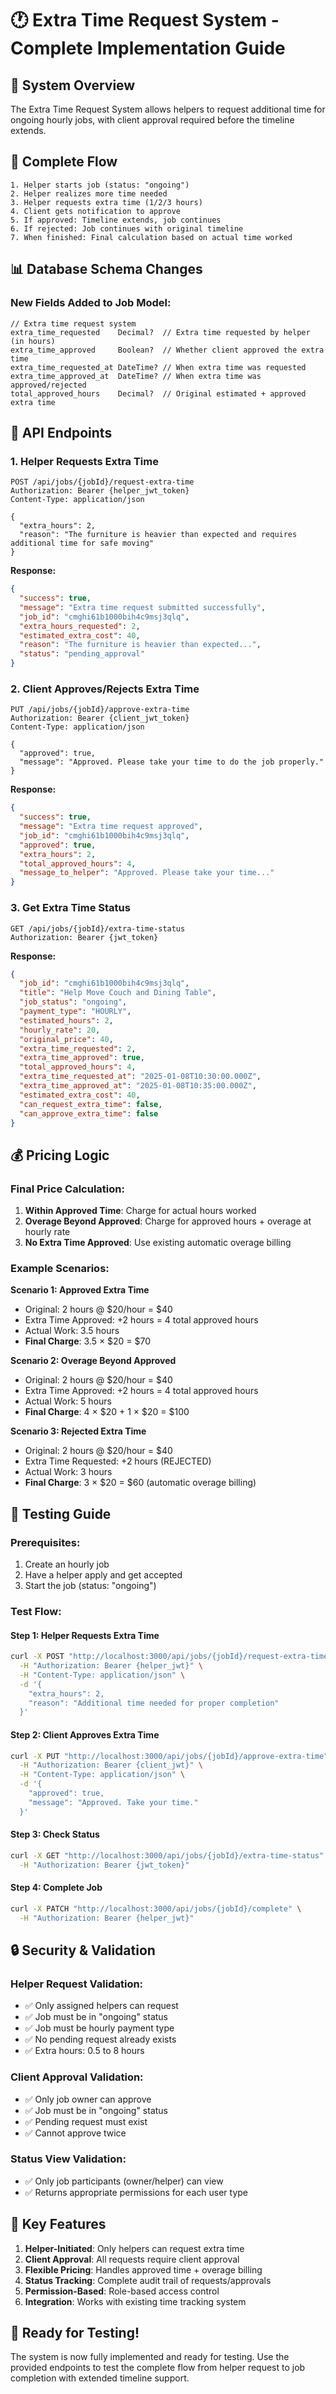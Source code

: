 # 🕐 Extra Time Request System - Complete Implementation Guide

## 🎯 **System Overview**

The Extra Time Request System allows helpers to request additional time for ongoing hourly jobs, with client approval required before the timeline extends.

## 🔄 **Complete Flow**

```
1. Helper starts job (status: "ongoing")
2. Helper realizes more time needed
3. Helper requests extra time (1/2/3 hours)
4. Client gets notification to approve
5. If approved: Timeline extends, job continues
6. If rejected: Job continues with original timeline
7. When finished: Final calculation based on actual time worked
```

## 📊 **Database Schema Changes**

### New Fields Added to Job Model:
```prisma
// Extra time request system
extra_time_requested    Decimal?  // Extra time requested by helper (in hours)
extra_time_approved     Boolean?  // Whether client approved the extra time
extra_time_requested_at DateTime? // When extra time was requested
extra_time_approved_at  DateTime? // When extra time was approved/rejected
total_approved_hours    Decimal?  // Original estimated + approved extra time
```

## 🚀 **API Endpoints**

### 1. **Helper Requests Extra Time**
```http
POST /api/jobs/{jobId}/request-extra-time
Authorization: Bearer {helper_jwt_token}
Content-Type: application/json

{
  "extra_hours": 2,
  "reason": "The furniture is heavier than expected and requires additional time for safe moving"
}
```

**Response:**
```json
{
  "success": true,
  "message": "Extra time request submitted successfully",
  "job_id": "cmghi61b1000bih4c9msj3qlq",
  "extra_hours_requested": 2,
  "estimated_extra_cost": 40,
  "reason": "The furniture is heavier than expected...",
  "status": "pending_approval"
}
```

### 2. **Client Approves/Rejects Extra Time**
```http
PUT /api/jobs/{jobId}/approve-extra-time
Authorization: Bearer {client_jwt_token}
Content-Type: application/json

{
  "approved": true,
  "message": "Approved. Please take your time to do the job properly."
}
```

**Response:**
```json
{
  "success": true,
  "message": "Extra time request approved",
  "job_id": "cmghi61b1000bih4c9msj3qlq",
  "approved": true,
  "extra_hours": 2,
  "total_approved_hours": 4,
  "message_to_helper": "Approved. Please take your time..."
}
```

### 3. **Get Extra Time Status**
```http
GET /api/jobs/{jobId}/extra-time-status
Authorization: Bearer {jwt_token}
```

**Response:**
```json
{
  "job_id": "cmghi61b1000bih4c9msj3qlq",
  "title": "Help Move Couch and Dining Table",
  "job_status": "ongoing",
  "payment_type": "HOURLY",
  "estimated_hours": 2,
  "hourly_rate": 20,
  "original_price": 40,
  "extra_time_requested": 2,
  "extra_time_approved": true,
  "total_approved_hours": 4,
  "extra_time_requested_at": "2025-01-08T10:30:00.000Z",
  "extra_time_approved_at": "2025-01-08T10:35:00.000Z",
  "estimated_extra_cost": 40,
  "can_request_extra_time": false,
  "can_approve_extra_time": false
}
```

## 💰 **Pricing Logic**

### **Final Price Calculation:**
1. **Within Approved Time**: Charge for actual hours worked
2. **Overage Beyond Approved**: Charge for approved hours + overage at hourly rate
3. **No Extra Time Approved**: Use existing automatic overage billing

### **Example Scenarios:**

**Scenario 1: Approved Extra Time**
- Original: 2 hours @ $20/hour = $40
- Extra Time Approved: +2 hours = 4 total approved hours
- Actual Work: 3.5 hours
- **Final Charge**: 3.5 × $20 = $70

**Scenario 2: Overage Beyond Approved**
- Original: 2 hours @ $20/hour = $40
- Extra Time Approved: +2 hours = 4 total approved hours
- Actual Work: 5 hours
- **Final Charge**: 4 × $20 + 1 × $20 = $100

**Scenario 3: Rejected Extra Time**
- Original: 2 hours @ $20/hour = $40
- Extra Time Requested: +2 hours (REJECTED)
- Actual Work: 3 hours
- **Final Charge**: 3 × $20 = $60 (automatic overage billing)

## 🧪 **Testing Guide**

### **Prerequisites:**
1. Create an hourly job
2. Have a helper apply and get accepted
3. Start the job (status: "ongoing")

### **Test Flow:**

#### **Step 1: Helper Requests Extra Time**
```bash
curl -X POST "http://localhost:3000/api/jobs/{jobId}/request-extra-time" \
  -H "Authorization: Bearer {helper_jwt}" \
  -H "Content-Type: application/json" \
  -d '{
    "extra_hours": 2,
    "reason": "Additional time needed for proper completion"
  }'
```

#### **Step 2: Client Approves Extra Time**
```bash
curl -X PUT "http://localhost:3000/api/jobs/{jobId}/approve-extra-time" \
  -H "Authorization: Bearer {client_jwt}" \
  -H "Content-Type: application/json" \
  -d '{
    "approved": true,
    "message": "Approved. Take your time."
  }'
```

#### **Step 3: Check Status**
```bash
curl -X GET "http://localhost:3000/api/jobs/{jobId}/extra-time-status" \
  -H "Authorization: Bearer {jwt_token}"
```

#### **Step 4: Complete Job**
```bash
curl -X PATCH "http://localhost:3000/api/jobs/{jobId}/complete" \
  -H "Authorization: Bearer {helper_jwt}"
```

## 🔒 **Security & Validation**

### **Helper Request Validation:**
- ✅ Only assigned helpers can request
- ✅ Job must be in "ongoing" status
- ✅ Job must be hourly payment type
- ✅ No pending request already exists
- ✅ Extra hours: 0.5 to 8 hours

### **Client Approval Validation:**
- ✅ Only job owner can approve
- ✅ Job must be in "ongoing" status
- ✅ Pending request must exist
- ✅ Cannot approve twice

### **Status View Validation:**
- ✅ Only job participants (owner/helper) can view
- ✅ Returns appropriate permissions for each user type

## 🎯 **Key Features**

1. **Helper-Initiated**: Only helpers can request extra time
2. **Client Approval**: All requests require client approval
3. **Flexible Pricing**: Handles approved time + overage billing
4. **Status Tracking**: Complete audit trail of requests/approvals
5. **Permission-Based**: Role-based access control
6. **Integration**: Works with existing time tracking system

## 🚀 **Ready for Testing!**

The system is now fully implemented and ready for testing. Use the provided endpoints to test the complete flow from helper request to job completion with extended timeline support.
